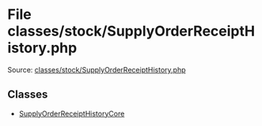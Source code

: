 File classes/stock/SupplyOrderReceiptHistory.php
=========

Source: [classes/stock/SupplyOrderReceiptHistory.php](https://github.com/PrestaShop/PrestaShop/blob/1.5.6.3/classes/stock/SupplyOrderReceiptHistory.php)


Classes
-------

* [SupplyOrderReceiptHistoryCore](class.SupplyOrderReceiptHistoryCore.md)

